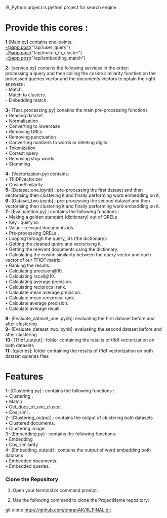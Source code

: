 IR_Python project is python project for search engine  .
# Provide this cores :
**1**.[Main.py] contains end-points: <br/>
       -@app.post("/api/user_query")<br/>
       -@app.post("/api/match_to_cluster")<br/>
       -@app.post("/api/embedding_match")<br/>

**2**- [service.py] contains the following services in the order: <br/>
  processing a query and then calling the cosine similarity function on the processed queries vector and the documents vectors te optain the right answers :<br/>
    -	Match.<br/>
    -	Match to clusters.<br/>
    -	Embedding match.<br/>

**3**- [Text_processing.py] conatins the main pre-processing functions<br/>
    • Reading dataset<br/>
    • Normalization <br/>
    • Converting to lowercase <br/>
    • Removing URLs<br/>
    • Removing punctuation<br/>
    • Converting numbers to words or deleting digits<br/>
    • Tokenization <br/>
    • Correct query<br/>
    • Removing stop words<br/>
    • Stemming <br/>

**4**- [Vectorization.py] contains:<br/>
    • TFIDFvectorizer<br/>
    • CosineSimilarity<br/>
**5**- [Dataset_one.ipynb] : pre-processing the first dataset and then vectorising then clustering it and finally performing word embedding on it.<br/>
**6**- [Dataset_two.ipynb] : pre-processing the second dataset and then vectorising then clustering it and finally performing word embedding on it.<br/>
**7**- [Evaluatetion.py] : contains the following functions :<br/>
    • Making  a golden standard (dictionary) out of QRELs  <br/>
    •	Key : query id.<br/>
    • Value : relevant documents ids.<br/>
    • Pre-processing QRELs .<br/>
    • Looping through the query_ids (the dictionary):<br/>
    • Getting the cleaned query and vectorising it.<br/>
    • Getting the relevant documents using the dictionary.<br/>
    • Calculating the cosine similarity between the query vector and each vector of our TFIDF matrix.<br/>
    • Ranking the results.<br/>
    • Calculating precision@10.<br/>
    • Calculating recall@10.<br/>
    • Calculating average precision.<br/>
    • Calculating reciprocal rank.<br/>
    • Calculate mean average precision. <br/>
    • Calculate mean reciprocal rank.<br/>
    • Calculate average precision.<br/>
    • Calculate average recall.<br/>

**8**- [Evaluate_dataset_one.ipynb]: evaluating the first dataset before and after clustering<br/>
**9**- [Evaluate_dataset_two.ipynb]: evaluating the second dataset before and after clustering<br/>
**10**- [Tfidf_output] : folder containing the results of tfidf vectorization on both datasets<br/>
**11**- [queries]: folder containing the results of tfidf vectorization on both dataset quieries files<br/>
# Features

1- [Clustering.py]  : contains the following functions :<br/>
    • Clustering . <br/>
    • Match .<br/>
    • Get_docs_of_one_cluster.<br/>
    • Cos_simi .<br/>
2- [Clustering_output]  : contains the output of clustering both datasets<br/>
    • Clustered documents.<br/>
    • Clustering image.<br/>
3- [Embedding.py]  : contains the following functions:<br/>
    • Embedding<br/>
    • Cos_similarity<br/>
4- [Embedding_output] : contains the output of word embedding both datasets<br/>
    • Embedded documents.<br/>
    • Embedded queries.  <br/>

### Clone the Repository<br/>

1. Open your terminal or command prompt.<br/>

2. Use the following command to clone the ProjectName repository:<br/>

git clone https://github.com/omranAK/IR_FINAL.git<br/>
